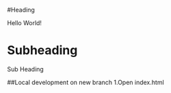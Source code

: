 #Heading

Hello World!
# Subheading

Sub Heading

##Local development on new branch
1.Open index.html